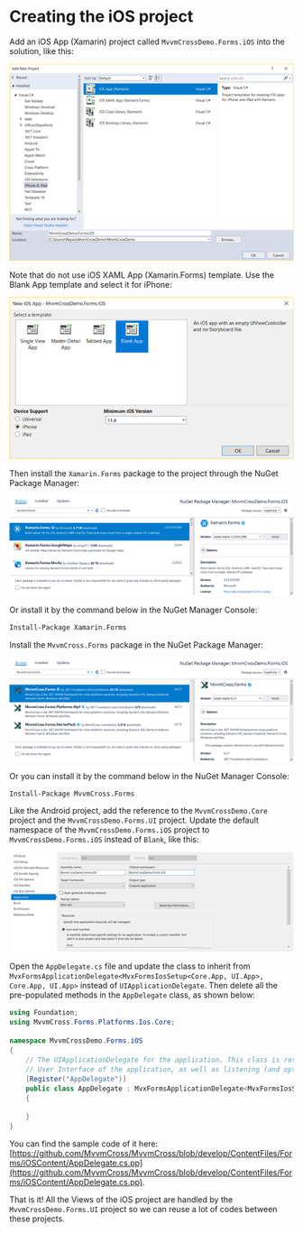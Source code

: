 # Creating the iOS project

Add an iOS App \(Xamarin\) project called `MvvmCrossDemo.Forms.iOS` into the solution, like this:

![](.gitbook/assets/image%20%2851%29.png)

Note that do not use iOS XAML App \(Xamarin.Forms\) template. Use the Blank App template and select it for iPhone:

![](.gitbook/assets/image%20%2834%29.png)

Then install the `Xamarin.Forms` package to the project through the NuGet Package Manager:

![](.gitbook/assets/image%20%286%29.png)

Or install it by the command below in the NuGet Manager Console:

```bash
Install-Package Xamarin.Forms
```

Install the `MvvmCross.Forms` package in the NuGet Package Manager:

![](.gitbook/assets/image%20%281%29.png)

Or you can install it by the command below in the NuGet Manager Console:

```bash
Install-Package MvvmCross.Forms 
```

Like the Android project, add the reference to the `MvvmCrossDemo.Core` project and the `MvvmCrossDemo.Forms.UI` project. Update the default namespace of the `MvvmCrossDemo.Forms.iOS` project to `MvvmCrossDemo.Forms.iOS` instead of `Blank`, like this:

![](.gitbook/assets/image%20%284%29.png)

Open the `AppDelegate.cs` file and update the class to inherit from `MvxFormsApplicationDelegate<MvxFormsIosSetup<Core.App, UI.App>, Core.App, UI.App>` instead of `UIApplicationDelegate`. Then delete all the pre-populated methods in the `AppDelegate` class, as shown below:

```csharp
using Foundation;
using MvvmCross.Forms.Platforms.Ios.Core;

namespace MvvmCrossDemo.Forms.iOS
{
    // The UIApplicationDelegate for the application. This class is responsible for launching the
    // User Interface of the application, as well as listening (and optionally responding) to application events from iOS.
    [Register("AppDelegate")]
    public class AppDelegate : MvxFormsApplicationDelegate<MvxFormsIosSetup<Core.App, UI.App>, Core.App, UI.App>
    {
       
    }
}
```

You can find the sample code of it here: [https://github.com/MvvmCross/MvvmCross/blob/develop/ContentFiles/Forms/iOSContent/AppDelegate.cs.pp](https://github.com/MvvmCross/MvvmCross/blob/develop/ContentFiles/Forms/iOSContent/AppDelegate.cs.pp).

That is it! All the Views of the iOS project are handled by the `MvvmCrossDemo.Forms.UI` project so we can reuse a lot of codes between these projects.

